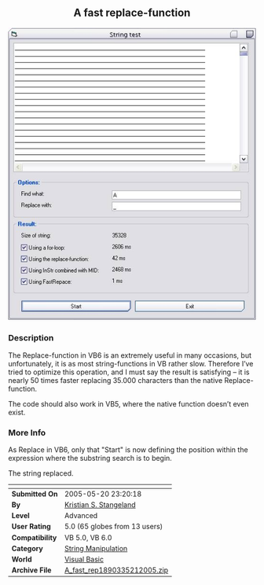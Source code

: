 ﻿<div align="center">

## A fast replace\-function

<img src="PIC20055201724372330.jpg">
</div>

### Description

The Replace-function in VB6 is an extremely useful in many occasions, but unfortunately, it is as most string-functions in VB rather slow. Therefore I&#8217;ve tried to optimize this operation, and I must say the result is satisfying &#8211; it is nearly 50 times faster replacing 35.000 characters than the native Replace-function.

The code should also work in VB5, where the native function doesn&#8217;t even exist.
 
### More Info
 
As Replace in VB6, only that "Start" is now defining the position within the expression where the substring search is to begin.

The string replaced.


<span>             |<span>
---                |---
**Submitted On**   |2005-05-20 23:20:18
**By**             |[Kristian S\. Stangeland](https://github.com/Planet-Source-Code/PSCIndex/blob/master/ByAuthor/kristian-s-stangeland.md)
**Level**          |Advanced
**User Rating**    |5.0 (65 globes from 13 users)
**Compatibility**  |VB 5\.0, VB 6\.0
**Category**       |[String Manipulation](https://github.com/Planet-Source-Code/PSCIndex/blob/master/ByCategory/string-manipulation__1-5.md)
**World**          |[Visual Basic](https://github.com/Planet-Source-Code/PSCIndex/blob/master/ByWorld/visual-basic.md)
**Archive File**   |[A\_fast\_rep1890335212005\.zip](https://github.com/Planet-Source-Code/kristian-s-stangeland-a-fast-replace-function__1-60605/archive/master.zip)









